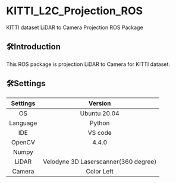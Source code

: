 # KITTI_L2C_Projection_ROS
KITTI dataset LiDAR to Camera Projection ROS Package  

## 🛠️Introduction
This ROS package is projection LiDAR to Camera for KITTI dataset.  


## 🛠️Settings
|Settings|Version|
|:---:|:---:|
|OS|Ubuntu 20.04|
|Language|Python|
|IDE|VS code|
|OpenCV|4.4.0|
|Numpy||
|LiDAR|Velodyne 3D Laserscanner(360 degree)|
|Camera|Color Left|
